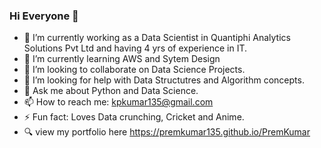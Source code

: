 ### Hi Everyone 👋

- 🔭 I’m currently working as a Data Scientist in Quantiphi Analytics Solutions Pvt Ltd and having 4 yrs of experience in IT.
- 🌱 I’m currently learning AWS and Sytem Design
- 👯 I’m looking to collaborate on Data Science Projects.
- 🤔 I’m looking for help with Data Structutres and Algorithm concepts.
- 💬 Ask me about Python and Data Science.
- 📫 How to reach me: kpkumar135@gmail.com
- ⚡ Fun fact: Loves Data crunching, Cricket and Anime.
- :mag: view my portfolio here https://premkumar135.github.io/PremKumar
